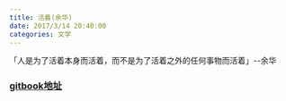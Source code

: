 ```yaml
---
title: 活着(余华)
date: 2017/3/14 20:40:00
categories: 文学
---
```


「人是为了活着本身而活着，而不是为了活着之外的任何事物而活着」--余华

### [gitbook地址](https://lincome.gitbooks.io/to-live/content/)
